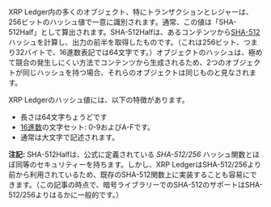 XRP Ledger内の多くのオブジェクト、特にトランザクションとレジャーは、256ビットのハッシュ値で一意に識別されます。通常、この値は「SHA-512Half」として算出されます。SHA-512Halfは、あるコンテンツから[SHA-512](http://dx.doi.org/10.6028/NIST.FIPS.180-4)ハッシュを計算し、出力の前半を取得したものです。（これは256ビット、つまり32バイトで、16進数表記では64文字です。）オブジェクトのハッシュは、極めて競合の発生しにくい方法でコンテンツから生成されるため、2つのオブジェクトが同じハッシュを持つ場合、それらのオブジェクトは同じものと見なされます。

XRP Ledgerのハッシュ値には、以下の特徴があります。

* 長さは64文字ちょうどです
* [16進数](https://en.wikipedia.org/wiki/Hexadecimal)の文字セット: 0-9およびA-Fです。
* 通常は大文字で記述されます。

**注記:** SHA-512Halfは、公式に定義されている _SHA-512/256_ ハッシュ関数とほぼ同等のセキュリティーを持ちます。しかし、XRP LedgerはSHA-512/256より前から利用されているため、既存のSHA-512関数上に実装することも容易にできます。（この記事の時点で、暗号ライブラリーでのSHA-512のサポートはSHA-512/256よりはるかに一般的です。）
